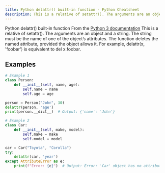 ```yaml
---
title: Python delattr() built-in function - Python Cheatsheet
description: This is a relative of setattr(). The arguments are an object and a string. The string must be the name of one of the object’s attributes. The function deletes the named attribute, provided the object allows it. For example, delattr(x, 'foobar') is equivalent to del x.foobar.
---
```


<base-title :title="frontmatter.title" :description="frontmatter.description">
Python delattr() built-in function
</base-title>

<base-disclaimer>
  <base-disclaimer-title>
    From the <a target="_blank" href="https://docs.python.org/3/library/functions.html#delattr">Python 3 documentation</a>
  </base-disclaimer-title>
  <base-disclaimer-content>
   This is a relative of setattr(). The arguments are an object and a string. The string must be the name of one of the object’s attributes. The function deletes the named attribute, provided the object allows it. For example, delattr(x, 'foobar') is equivalent to del x.foobar.
  </base-disclaimer-content>
</base-disclaimer>

## Examples

```python
# Example 1
class Person:
    def __init__(self, name, age):
        self.name = name
        self.age = age

person = Person("John", 30)
delattr(person, 'age')
print(person.__dict__)  # Output: {'name': 'John'}

# Example 2
class Car:
    def __init__(self, make, model):
        self.make = make
        self.model = model

car = Car("Toyota", "Corolla")
try:
    delattr(car, 'year')
except AttributeError as e:
    print(f"Error: {e}")  # Output: Error: 'Car' object has no attribute 'year'
```
<!-- remove this tag to start editing this page -->
<empty-section />
<!-- remove this tag to start editing this page -->

